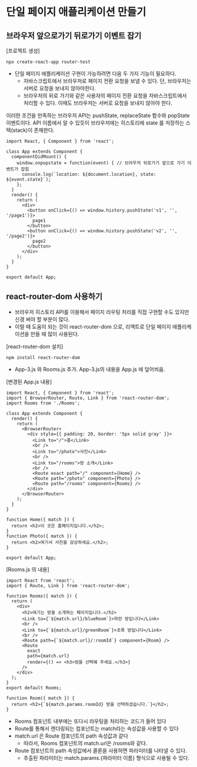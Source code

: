 # 단일 페이지 애플리케이션 만들기

## 브라우저 앞으로가기 뒤로가기 이벤트 잡기

[프로젝트 생성]
```
npx create-react-app router-test 
```

* 단일 페이지 애플리케이션 구현이 가능하려면 다음 두 가지 기능이 필요하다.
  * 자바스크립트에서 브라우저로 페이지 전환 요청을 보낼 수 있다. 단, 브라우저는 서버로 요청을 보내지 않아야한다.
  * 브라우처의 뒤로 가기와 같은 사용자의 페이지 전환 요청을 자바스크립트에서 처리할 수 있다. 이때도 브라우저는 서버로 요청을 보내지 않아야 한다. 
   
이러한 조건을 만족하는 브라우저 API는 
pushState, replaceState 함수와 popState 이벤트이다. 
API 이름에서 알 수 있듯이 브라우저에는 히스토리에 state 를 저장하는 스택(stack)이 존재한다.


```
import React, { Component } from 'react';

class App extends Component {
  componentDidMount() {
    window.onpopstate = function(event) { // 브라우저 뒤로가기 앞으로 가기 이벤트가 잡힘
      console.log(`location: ${document.location}, state: ${event.state}`);
    };
  }
  render() {
    return (
      <div>
        <button onClick={() => window.history.pushState('v1', '', '/page1')}>
          page1
        </button>
        <button onClick={() => window.history.pushState('v2', '', '/page2')}>
          page2
        </button>
      </div>
    );
  }
}

export default App;
```

## react-router-dom 사용하기
* 브라우저 히스토리 API를 이용해서 페이지 라우팅 처리를 직접 구현할 수도 있지만 신경 써야 할 부분이 많다.
* 이럴 때 도움이 되는 것이 react-router-dom 으로, 리액트로 단일 페이지 애플리케이션을 만들 때 많이 사용된다. 

[react-router-dom 설치]
```
npm install react-router-dom
``` 

* App-3.js 와 Rooms.js 추가. App-3.js의 내용을 App.js 에 덮어씌움.

[변경된 App.js 내용]
```
import React, { Component } from 'react';
import { BrowserRouter, Route, Link } from 'react-router-dom';
import Rooms from './Rooms';

class App extends Component {
  render() {
    return (
      <BrowserRouter>
        <div style={{ padding: 20, border: '5px solid gray' }}>
          <Link to="/">홈</Link>
          <br />
          <Link to="/photo">사진</Link>
          <br />
          <Link to="/rooms">방 소개</Link>
          <br />
          <Route exact path="/" component={Home} />
          <Route path="/photo" component={Photo} />
          <Route path="/rooms" component={Rooms} />
        </div>
      </BrowserRouter>
    );
  }
}

function Home({ match }) {
  return <h2>이 곳은 홈페이지입니다.</h2>;
}
function Photo({ match }) {
  return <h2>여기서 사진을 감상하세요.</h2>;
}

export default App;
```

[Rooms.js 의 내용]
```
import React from 'react';
import { Route, Link } from 'react-router-dom';

function Rooms({ match }) {
  return (
    <div>
      <h2>여기는 방을 소개하는 페이지입니다.</h2>
      <Link to={`${match.url}/blueRoom`}>파란 방입니다</Link>
      <br />
      <Link to={`${match.url}/greenRoom`}>초록 방입니다</Link>
      <br />
      <Route path={`${match.url}/:roomId`} component={Room} />
      <Route
        exact
        path={match.url}
        render={() => <h3>방을 선택해 주세요.</h3>}
      />
    </div>
  );
}
export default Rooms;

function Room({ match }) {
  return <h2>{`${match.params.roomId} 방을 선택하셨습니다.`}</h2>;
}

```

* Rooms 컴포넌트 내부에는 또다시 라우팅을 처리하는 코드가 들어 있다
* Route를 통해서 렌더링되는 컴포넌트는 match라는 속성값을 사용할 수 있다
* match.url 은 Route 컴포넌트의 path 속성값과 같다
  * 따라서, Rooms 컴포넌트의 match.url은 /rooms와 같다.
* Route 컴포넌트의 path 속성값에서 콜론을 사용하면 파라미터를 나타낼 수 있다.
  * 추출된 파라미터는 match.params.{파라미터 이름} 형식으로 사용될 수 있다. 
 